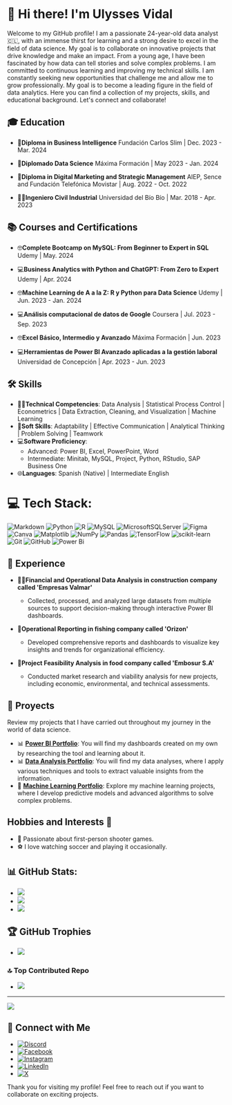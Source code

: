 # 👋 Hi there! I'm Ulysses Vidal

Welcome to my GitHub profile! 
I am a passionate 24-year-old data analyst 🇨🇱, with an immense thirst for learning and a strong desire to excel in the field of data science. My goal is to collaborate on innovative projects that drive knowledge and make an impact.
From a young age, I have been fascinated by how data can tell stories and solve complex problems. I am committed to continuous learning and improving my technical skills. I am constantly seeking new opportunities that challenge me and allow me to grow professionally. My goal is to become a leading figure in the field of data analytics.
Here you can find a collection of my projects, skills, and educational background. Let's connect and collaborate!


## 🎓 Education

- 📜**Diploma in Business Intelligence**
Fundación Carlos Slim | Dec. 2023 - Mar. 2024

- 📜**Diplomado Data Science**
Máxima Formación | May 2023 - Jan. 2024

- 📜**Diploma in Digital Marketing and Strategic Management**
AIEP, Sence and Fundación Telefónica Movistar | Aug. 2022 - Oct. 2022

- 👨‍🎓**Ingeniero Civil Industrial**
Universidad del Bío Bío | Mar. 2018 - Apr. 2023


## 📚 Courses and Certifications
- 🤓**Complete Bootcamp on MySQL: From Beginner to Expert in SQL**
Udemy | May. 2024

- 💻**Business Analytics with Python and ChatGPT: From Zero to Expert**
Udemy | Apr. 2024

- 🤓**Machine Learning de A a la Z: R y Python para Data Science**
Udemy | Jun. 2023 - Jan. 2024

- 💻**Análisis computacional de datos de Google**
Coursera | Jul. 2023 - Sep. 2023

- 🤓**Excel Básico, Intermedio y Avanzado**
Máxima Formación | Jun. 2023

- 💻**Herramientas de Power BI Avanzado aplicadas a la gestión laboral**
Universidad de Concepción | Apr. 2023 - Jun. 2023
  

## 🛠️ Skills

- 👩‍💻**Technical Competencies**: Data Analysis | Statistical Process Control | Econometrics | Data Extraction, Cleaning, and Visualization | Machine Learning
- 🤝**Soft Skills**: Adaptability | Effective Communication | Analytical Thinking | Problem Solving | Teamwork
- 💻**Software Proficiency**:
  - Advanced: Power BI, Excel, PowerPoint, Word
  - Intermediate: Minitab, MySQL, Project, Python, RStudio, SAP Business One
- 🌐**Languages**: Spanish (Native) | Intermediate English


# 💻 Tech Stack:
![Markdown](https://img.shields.io/badge/markdown-%23000000.svg?style=for-the-badge&logo=markdown&logoColor=white) ![Python](https://img.shields.io/badge/python-3670A0?style=for-the-badge&logo=python&logoColor=ffdd54) ![R](https://img.shields.io/badge/r-%23276DC3.svg?style=for-the-badge&logo=r&logoColor=white) ![MySQL](https://img.shields.io/badge/mysql-4479A1.svg?style=for-the-badge&logo=mysql&logoColor=white) ![MicrosoftSQLServer](https://img.shields.io/badge/Microsoft%20SQL%20Server-CC2927?style=for-the-badge&logo=microsoft%20sql%20server&logoColor=white) ![Figma](https://img.shields.io/badge/figma-%23F24E1E.svg?style=for-the-badge&logo=figma&logoColor=white) ![Canva](https://img.shields.io/badge/Canva-%2300C4CC.svg?style=for-the-badge&logo=Canva&logoColor=white) ![Matplotlib](https://img.shields.io/badge/Matplotlib-%23ffffff.svg?style=for-the-badge&logo=Matplotlib&logoColor=black) ![NumPy](https://img.shields.io/badge/numpy-%23013243.svg?style=for-the-badge&logo=numpy&logoColor=white) ![Pandas](https://img.shields.io/badge/pandas-%23150458.svg?style=for-the-badge&logo=pandas&logoColor=white) ![TensorFlow](https://img.shields.io/badge/TensorFlow-%23FF6F00.svg?style=for-the-badge&logo=TensorFlow&logoColor=white) ![scikit-learn](https://img.shields.io/badge/scikit--learn-%23F7931E.svg?style=for-the-badge&logo=scikit-learn&logoColor=white) ![Git](https://img.shields.io/badge/git-%23F05033.svg?style=for-the-badge&logo=git&logoColor=white) ![GitHub](https://img.shields.io/badge/github-%23121011.svg?style=for-the-badge&logo=github&logoColor=white) ![Power Bi](https://img.shields.io/badge/power_bi-F2C811?style=for-the-badge&logo=powerbi&logoColor=black)


## 💼 Experience

- 🧑‍💼**Financial and Operational Data Analysis in construction company called 'Empresas Valmar'**
  - Collected, processed, and analyzed large datasets from multiple sources to support decision-making through interactive Power BI dashboards.

- 🌟**Operational Reporting in fishing company called 'Orizon'**
  - Developed comprehensive reports and dashboards to visualize key insights and trends for organizational efficiency.

- 🏢**Project Feasibility Analysis in food company called 'Embosur S.A'**
  - Conducted market research and viability analysis for new projects, including economic, environmental, and technical assessments.



## 🚀 Proyects
Review my projects that I have carried out throughout my journey in the world of data science.
- 📊 **[Power BI Portfolio](https://github.com/UlyssesVidal/portafolio_power_bi)**: You will find my dashboards created on my own by researching the tool and learning about it.
- 📊 **[Data Analysis Portfolio](https://github.com/UlyssesVidal/Portafolio_Data_Analytics)**: You will find my data analyses, where I apply various techniques and tools to extract valuable insights from the information.
- 🤖 **[Machine Learning Portfolio](https://github.com/UlyssesVidal/Portafolio_Machine_Learning)**: Explore my machine learning projects, where I develop predictive models and advanced algorithms to solve complex problems.

## Hobbies and Interests 🌟
- 🔫 Passionate about first-person shooter games.
- ⚽ I love watching soccer and playing it occasionally.

## 📊 GitHub Stats:
- ![](https://github-readme-stats.vercel.app/api?username=UlyssesVidal&theme=tokyonight&hide_border=false&include_all_commits=false&count_private=false)<br/>
- ![](https://github-readme-streak-stats.herokuapp.com/?user=UlyssesVidal&theme=tokyonight&hide_border=false)<br/>
- ![](https://github-readme-stats.vercel.app/api/top-langs/?username=UlyssesVidal&theme=tokyonight&hide_border=false&include_all_commits=false&count_private=false&layout=compact)

## 🏆 GitHub Trophies
- ![](https://github-profile-trophy.vercel.app/?username=UlyssesVidal&theme=nord&no-frame=false&no-bg=true&margin-w=4)

### 🔝 Top Contributed Repo
- ![](https://github-contributor-stats.vercel.app/api?username=UlyssesVidal&limit=5&theme=dark&combine_all_yearly_contributions=true)

---
[![](https://visitcount.itsvg.in/api?id=UlyssesVidal&icon=0&color=0)](https://visitcount.itsvg.in)


## 💬 Connect with Me

- [![Discord](https://img.shields.io/badge/Discord-%237289DA.svg?logo=discord&logoColor=white)](https://discord.gg/https://discord.gg/WCdbx5VM) 
- [![Facebook](https://img.shields.io/badge/Facebook-%231877F2.svg?logo=Facebook&logoColor=white)](https://www.facebook.com/ulysses.vidalsaavedra.9) 
- [![Instagram](https://img.shields.io/badge/Instagram-%23E4405F.svg?logo=Instagram&logoColor=white)](https://instagram.com/vidalulysses) 
- [![LinkedIn](https://img.shields.io/badge/LinkedIn-%230077B5.svg?logo=linkedin&logoColor=white)](https://www.linkedin.com/in/ulysses-vidal-saavedra-5203ba22b/) 
- [![X](https://img.shields.io/badge/X-black.svg?logo=X&logoColor=white)](https://x.com/SaavedraUlysses) 

Thank you for visiting my profile! Feel free to reach out if you want to collaborate on exciting projects.
